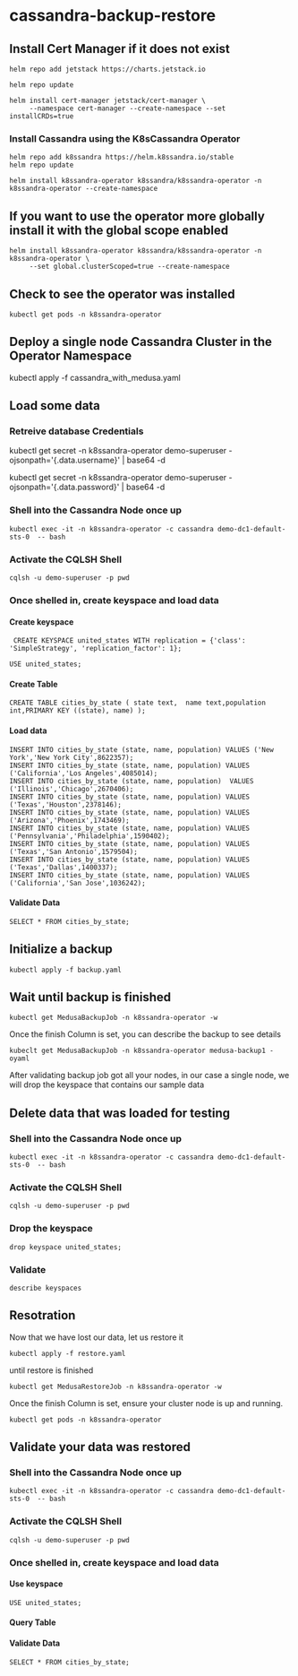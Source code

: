 # cassandra-backup-restore

## Install Cert Manager if it does not exist
```
helm repo add jetstack https://charts.jetstack.io

helm repo update
```

```
helm install cert-manager jetstack/cert-manager \
     --namespace cert-manager --create-namespace --set installCRDs=true
```

### Install Cassandra using the K8sCassandra Operator 
```
helm repo add k8ssandra https://helm.k8ssandra.io/stable
helm repo update
```
```
helm install k8ssandra-operator k8ssandra/k8ssandra-operator -n k8ssandra-operator --create-namespace
```
## If you want to use the operator more globally install it with the global scope enabled
```
helm install k8ssandra-operator k8ssandra/k8ssandra-operator -n k8ssandra-operator \ 
     --set global.clusterScoped=true --create-namespace
```

## Check to see the operator was installed 
```
kubectl get pods -n k8ssandra-operator
```

## Deploy a single node Cassandra Cluster in the Operator Namespace

kubectl apply -f cassandra_with_medusa.yaml


## Load some data 


### Retreive database Credentials 

kubectl get secret -n k8ssandra-operator demo-superuser -ojsonpath='{.data.username}' | base64 -d

kubectl get secret -n k8ssandra-operator demo-superuser -ojsonpath='{.data.password}' | base64 -d

### Shell into the Cassandra Node once up

```
kubectl exec -it -n k8ssandra-operator -c cassandra demo-dc1-default-sts-0  -- bash
```


### Activate the CQLSH Shell

```
cqlsh -u demo-superuser -p pwd
```

### Once shelled in, create keyspace and load data

#### Create keyspace
```
 CREATE KEYSPACE united_states WITH replication = {'class': 'SimpleStrategy', 'replication_factor': 1};
   
USE united_states;
```
#### Create Table
```
CREATE TABLE cities_by_state ( state text,  name text,population int,PRIMARY KEY ((state), name) );
```

#### Load data 
```
INSERT INTO cities_by_state (state, name, population) VALUES ('New York','New York City',8622357);
INSERT INTO cities_by_state (state, name, population) VALUES ('California','Los Angeles',4085014);
INSERT INTO cities_by_state (state, name, population)  VALUES ('Illinois','Chicago',2670406);
INSERT INTO cities_by_state (state, name, population) VALUES ('Texas','Houston',2378146);
INSERT INTO cities_by_state (state, name, population) VALUES ('Arizona','Phoenix',1743469);
INSERT INTO cities_by_state (state, name, population) VALUES ('Pennsylvania','Philadelphia',1590402);
INSERT INTO cities_by_state (state, name, population) VALUES ('Texas','San Antonio',1579504);
INSERT INTO cities_by_state (state, name, population) VALUES ('Texas','Dallas',1400337);
INSERT INTO cities_by_state (state, name, population) VALUES ('California','San Jose',1036242);
```
#### Validate Data
```
SELECT * FROM cities_by_state;
```


## Initialize a backup 

```
kubectl apply -f backup.yaml

```

## Wait until backup is finished 

```
kubectl get MedusaBackupJob -n k8ssandra-operator -w
```

Once the finish Column is set, you can describe the backup to see details 

```
kubeclt get MedusaBackupJob -n k8ssandra-operator medusa-backup1 -oyaml
```


After validating backup job got all your nodes, in our case a single node, we will drop the keyspace that contains our sample data

## Delete data that was loaded for testing 

### Shell into the Cassandra Node once up

```
kubectl exec -it -n k8ssandra-operator -c cassandra demo-dc1-default-sts-0  -- bash
```


### Activate the CQLSH Shell

```
cqlsh -u demo-superuser -p pwd
```

### Drop the keyspace

```
drop keyspace united_states; 

```
### Validate

```
describe keyspaces

```

## Resotration 

Now that we have lost our data, let us restore it 

```
kubectl apply -f restore.yaml
```

until restore is finished 

```
kubectl get MedusaRestoreJob -n k8ssandra-operator -w
```

Once the finish Column is set, ensure your cluster node is up and running.


```
kubectl get pods -n k8ssandra-operator 
```


## Validate your data was restored 



### Shell into the Cassandra Node once up

```
kubectl exec -it -n k8ssandra-operator -c cassandra demo-dc1-default-sts-0  -- bash
```


### Activate the CQLSH Shell

```
cqlsh -u demo-superuser -p pwd
```

### Once shelled in, create keyspace and load data

#### Use keyspace
```   
USE united_states;
```
#### Query Table

#### Validate Data
```
SELECT * FROM cities_by_state;
```